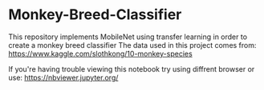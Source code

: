 # Monkey-Breed-Classifier
This repository implements MobileNet using transfer learning in order to create a monkey breed classifier
The data used in this project comes from: https://www.kaggle.com/slothkong/10-monkey-species

If you're having trouble viewing this notebook try using diffrent browser or use: https://nbviewer.jupyter.org/
